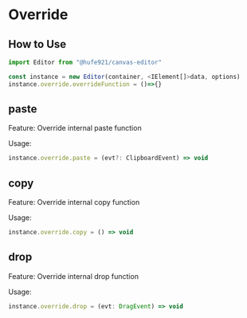 # Override

## How to Use

```javascript
import Editor from "@hufe921/canvas-editor"

const instance = new Editor(container, <IElement[]>data, options)
instance.override.overrideFunction = ()=>{}
```

## paste

Feature: Override internal paste function

Usage:

```javascript
instance.override.paste = (evt?: ClipboardEvent) => void
```

## copy

Feature: Override internal copy function

Usage:

```javascript
instance.override.copy = () => void
```

## drop

Feature: Override internal drop function

Usage:

```javascript
instance.override.drop = (evt: DragEvent) => void
```

